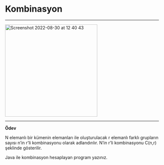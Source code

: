 # Kombinasyon

---

<img width="302" alt="Screenshot 2022-08-30 at 12 40 43" src="https://user-images.githubusercontent.com/72032853/187404497-baa07ce7-a5a2-4675-a278-3f37683e43d5.png">

---

**Ödev**

N elemanlı bir kümenin elemanları ile oluşturulacak r elemanlı farklı grupların sayısı n’in r’li kombinasyonu olarak adlandırılır. N’in r’li kombinasyonu C(n,r) şeklinde gösterilir.

Java ile kombinasyon hesaplayan program yazınız.
